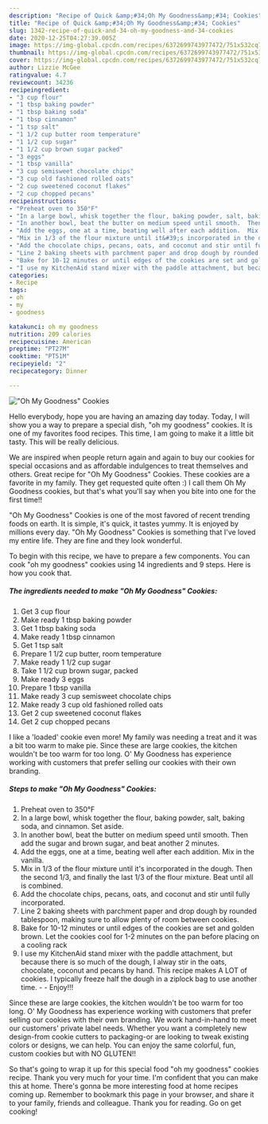```yaml
---
description: "Recipe of Quick &amp;#34;Oh My Goodness&amp;#34; Cookies"
title: "Recipe of Quick &amp;#34;Oh My Goodness&amp;#34; Cookies"
slug: 1342-recipe-of-quick-and-34-oh-my-goodness-and-34-cookies
date: 2020-12-25T04:27:39.005Z
image: https://img-global.cpcdn.com/recipes/6372699743977472/751x532cq70/oh-my-goodness-cookies-recipe-main-photo.jpg
thumbnail: https://img-global.cpcdn.com/recipes/6372699743977472/751x532cq70/oh-my-goodness-cookies-recipe-main-photo.jpg
cover: https://img-global.cpcdn.com/recipes/6372699743977472/751x532cq70/oh-my-goodness-cookies-recipe-main-photo.jpg
author: Lizzie McGee
ratingvalue: 4.7
reviewcount: 34236
recipeingredient:
- "3 cup flour"
- "1 tbsp baking powder"
- "1 tbsp baking soda"
- "1 tbsp cinnamon"
- "1 tsp salt"
- "1 1/2 cup butter room temperature"
- "1 1/2 cup sugar"
- "1 1/2 cup brown sugar packed"
- "3 eggs"
- "1 tbsp vanilla"
- "3 cup semisweet chocolate chips"
- "3 cup old fashioned rolled oats"
- "2 cup sweetened coconut flakes"
- "2 cup chopped pecans"
recipeinstructions:
- "Preheat oven to 350°F"
- "In a large bowl, whisk together the flour, baking powder, salt, baking soda, and cinnamon.  Set aside."
- "In another bowl, beat the butter on medium speed until smooth.  Then add the sugar and brown sugar, and beat another 2 minutes."
- "Add the eggs, one at a time, beating well after each addition.  Mix in the vanilla."
- "Mix in 1/3 of the flour mixture until it&#39;s incorporated in the dough.  Then the second 1/3, and finally the last 1/3 of the flour mixture.  Beat until all is combined."
- "Add the chocolate chips, pecans, oats, and coconut and stir until fully incorporated."
- "Line 2 baking sheets with parchment paper and drop dough by rounded tablespoon, making sure to allow plenty of room between cookies."
- "Bake for 10-12 minutes or until edges of the cookies are set and golden brown.  Let the cookies cool for 1-2 minutes on the pan before placing on a cooling rack"
- "I use my KitchenAid stand mixer with the paddle attachment, but because there is so much of the dough, I alway stir in the oats, chocolate, coconut and pecans by hand.  This recipe makes A LOT of cookies.  I typically freeze half the dough in a ziplock bag to use another time.  Enjoy!!!"
categories:
- Recipe
tags:
- oh
- my
- goodness

katakunci: oh my goodness 
nutrition: 209 calories
recipecuisine: American
preptime: "PT27M"
cooktime: "PT51M"
recipeyield: "2"
recipecategory: Dinner

---
```



![&#34;Oh My Goodness&#34; Cookies](https://img-global.cpcdn.com/recipes/6372699743977472/751x532cq70/oh-my-goodness-cookies-recipe-main-photo.jpg)

Hello everybody, hope you are having an amazing day today. Today, I will show you a way to prepare a special dish, &#34;oh my goodness&#34; cookies. It is one of my favorites food recipes. This time, I am going to make it a little bit tasty. This will be really delicious.

We are inspired when people return again and again to buy our cookies for special occasions and as affordable indulgences to treat themselves and others. Great recipe for &#34;Oh My Goodness&#34; Cookies. These cookies are a favorite in my family. They get requested quite often :) I call them Oh My Goodness cookies, but that&#39;s what you&#39;ll say when you bite into one for the first time!!

&#34;Oh My Goodness&#34; Cookies is one of the most favored of recent trending foods on earth. It is simple, it's quick, it tastes yummy. It is enjoyed by millions every day. &#34;Oh My Goodness&#34; Cookies is something that I've loved my entire life. They are fine and they look wonderful.


To begin with this recipe, we have to prepare a few components. You can cook &#34;oh my goodness&#34; cookies using 14 ingredients and 9 steps. Here is how you cook that.

<!--inarticleads1-->

##### The ingredients needed to make &#34;Oh My Goodness&#34; Cookies:

1. Get 3 cup flour
1. Make ready 1 tbsp baking powder
1. Get 1 tbsp baking soda
1. Make ready 1 tbsp cinnamon
1. Get 1 tsp salt
1. Prepare 1 1/2 cup butter, room temperature
1. Make ready 1 1/2 cup sugar
1. Take 1 1/2 cup brown sugar, packed
1. Make ready 3 eggs
1. Prepare 1 tbsp vanilla
1. Make ready 3 cup semisweet chocolate chips
1. Make ready 3 cup old fashioned rolled oats
1. Get 2 cup sweetened coconut flakes
1. Get 2 cup chopped pecans


I like a &#39;loaded&#39; cookie even more! My family was needing a treat and it was a bit too warm to make pie. Since these are large cookies, the kitchen wouldn&#39;t be too warm for too long. O&#39; My Goodness has experience working with customers that prefer selling our cookies with their own branding. 

<!--inarticleads2-->

##### Steps to make &#34;Oh My Goodness&#34; Cookies:

1. Preheat oven to 350°F
1. In a large bowl, whisk together the flour, baking powder, salt, baking soda, and cinnamon.  Set aside.
1. In another bowl, beat the butter on medium speed until smooth.  Then add the sugar and brown sugar, and beat another 2 minutes.
1. Add the eggs, one at a time, beating well after each addition.  Mix in the vanilla.
1. Mix in 1/3 of the flour mixture until it&#39;s incorporated in the dough.  Then the second 1/3, and finally the last 1/3 of the flour mixture.  Beat until all is combined.
1. Add the chocolate chips, pecans, oats, and coconut and stir until fully incorporated.
1. Line 2 baking sheets with parchment paper and drop dough by rounded tablespoon, making sure to allow plenty of room between cookies.
1. Bake for 10-12 minutes or until edges of the cookies are set and golden brown.  Let the cookies cool for 1-2 minutes on the pan before placing on a cooling rack
1. I use my KitchenAid stand mixer with the paddle attachment, but because there is so much of the dough, I alway stir in the oats, chocolate, coconut and pecans by hand.  This recipe makes A LOT of cookies.  I typically freeze half the dough in a ziplock bag to use another time. -  - Enjoy!!!


Since these are large cookies, the kitchen wouldn&#39;t be too warm for too long. O&#39; My Goodness has experience working with customers that prefer selling our cookies with their own branding. We work hand-in-hand to meet our customers&#39; private label needs. Whether you want a completely new design-from cookie cutters to packaging-or are looking to tweak existing colors or designs, we can help. You can enjoy the same colorful, fun, custom cookies but with NO GLUTEN!! 

So that's going to wrap it up for this special food &#34;oh my goodness&#34; cookies recipe. Thank you very much for your time. I'm confident that you can make this at home. There's gonna be more interesting food at home recipes coming up. Remember to bookmark this page in your browser, and share it to your family, friends and colleague. Thank you for reading. Go on get cooking!

